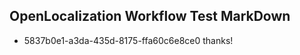 ## OpenLocalization Workflow Test MarkDown
* 5837b0e1-a3da-435d-8175-ffa60c6e8ce0 thanks!

<!--HONumber=Oct16_HO4-->


